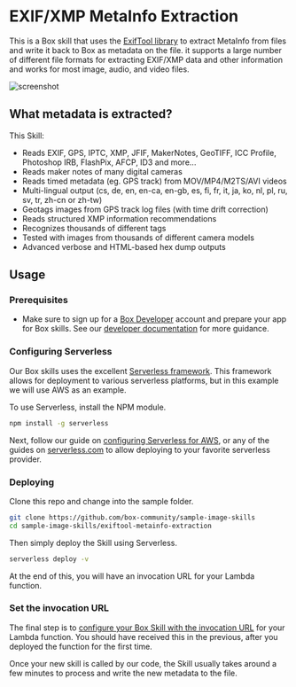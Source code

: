 # EXIF/XMP MetaInfo Extraction

This is a Box skill that uses the [ExifTool library](http://owl.phy.queensu.ca/~phil/exiftool/) to extract MetaInfo from files and write it back to Box as metadata on the file. it supports a large number of different file formats for extracting EXIF/XMP data and other information and works for most image, audio, and video files.

![screenshot](exifimagedemo.png)

## What metadata is extracted?

This Skill:

* Reads EXIF, GPS, IPTC, XMP, JFIF, MakerNotes, GeoTIFF, ICC Profile, Photoshop IRB, FlashPix, AFCP, ID3 and more...
* Reads maker notes of many digital cameras
* Reads timed metadata (eg. GPS track) from MOV/MP4/M2TS/AVI videos
* Multi-lingual output (cs, de, en, en-ca, en-gb, es, fi, fr, it, ja, ko, nl, pl, ru, sv, tr, zh-cn or zh-tw)
* Geotags images from GPS track log files (with time drift correction)
* Reads structured XMP information recommendations
* Recognizes thousands of different tags
* Tested with images from thousands of different camera models
* Advanced verbose and HTML-based hex dump outputs

## Usage

### Prerequisites

* Make sure to sign up for a [Box Developer](https://developer.box.com/) account and prepare your app for Box skills. See our [developer documentation](https://developer.box.com/docs/box-skills) for more guidance. 


### Configuring Serverless

Our Box skills uses the excellent [Serverless framework](https://serverless.com/). This framework allows for deployment to various serverless platforms, but in this example we will use AWS as an example.

To use Serverless, install the NPM module.

```bash
npm install -g serverless
```

Next, follow our guide on [configuring Serverless for AWS](../AWS_CONFIGURATION.md), or any of the guides on [serverless.com](https://serverless.com/) to allow deploying to your favorite serverless provider.

### Deploying

Clone this repo and change into the sample folder.

```bash
git clone https://github.com/box-community/sample-image-skills
cd sample-image-skills/exiftool-metainfo-extraction
```

Then simply deploy the Skill using Serverless.

```bash
serverless deploy -v
```

At the end of this, you will have an invocation URL for your Lambda function. 

### Set the invocation URL

The final step is to [configure your Box Skill with the invocation URL](https://developer.box.com/docs/configure-a-box-skill) for your Lambda function. You should have received this in the previous, after you deployed the function for the first time.

Once your new skill is called by our code, the Skill usually takes around a few minutes to process and write the new metadata to the file.
